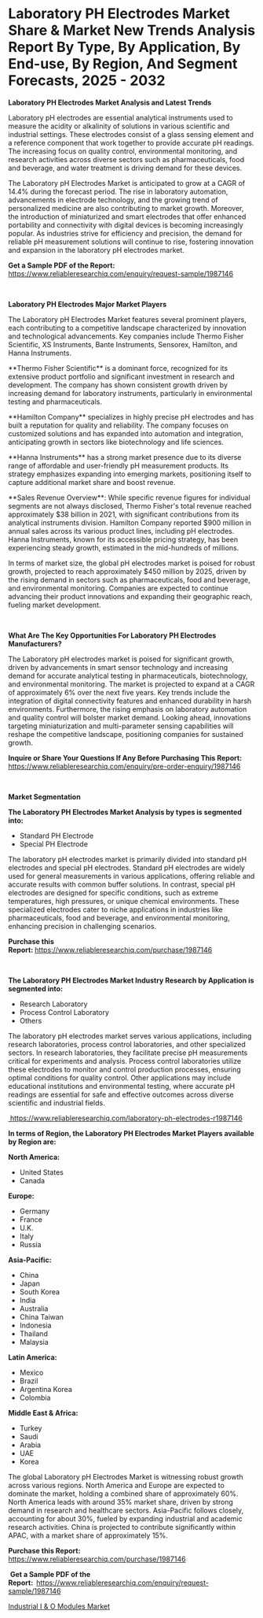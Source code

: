 <p><h1>Laboratory PH Electrodes Market Share & Market New Trends Analysis Report By Type, By Application, By End-use, By Region, And Segment Forecasts, 2025 - 2032</h1></p><p><strong>Laboratory PH Electrodes Market Analysis and Latest Trends</strong></p>
<p><p>Laboratory pH electrodes are essential analytical instruments used to measure the acidity or alkalinity of solutions in various scientific and industrial settings. These electrodes consist of a glass sensing element and a reference component that work together to provide accurate pH readings. The increasing focus on quality control, environmental monitoring, and research activities across diverse sectors such as pharmaceuticals, food and beverage, and water treatment is driving demand for these devices.</p><p>The Laboratory pH Electrodes Market is anticipated to grow at a CAGR of 14.4% during the forecast period. The rise in laboratory automation, advancements in electrode technology, and the growing trend of personalized medicine are also contributing to market growth. Moreover, the introduction of miniaturized and smart electrodes that offer enhanced portability and connectivity with digital devices is becoming increasingly popular. As industries strive for efficiency and precision, the demand for reliable pH measurement solutions will continue to rise, fostering innovation and expansion in the laboratory pH electrodes market.</p></p>
<p><strong>Get a Sample PDF of the Report:&nbsp;</strong> <a href="https://www.reliableresearchiq.com/enquiry/request-sample/1987146?utm_campaign=3132&utm_medium=2&utm_source=Github&utm_content=ia&utm_term=07042025&utm_id=laboratory-ph-electrodes">https://www.reliableresearchiq.com/enquiry/request-sample/1987146</a></p>
<p>&nbsp;</p>
<p><strong>Laboratory PH Electrodes Major Market Players</strong></p>
<p><p>The Laboratory pH Electrodes Market features several prominent players, each contributing to a competitive landscape characterized by innovation and technological advancements. Key companies include Thermo Fisher Scientific, XS Instruments, Bante Instruments, Sensorex, Hamilton, and Hanna Instruments.</p><p>**Thermo Fisher Scientific** is a dominant force, recognized for its extensive product portfolio and significant investment in research and development. The company has shown consistent growth driven by increasing demand for laboratory instruments, particularly in environmental testing and pharmaceuticals.</p><p>**Hamilton Company** specializes in highly precise pH electrodes and has built a reputation for quality and reliability. The company focuses on customized solutions and has expanded into automation and integration, anticipating growth in sectors like biotechnology and life sciences.</p><p>**Hanna Instruments** has a strong market presence due to its diverse range of affordable and user-friendly pH measurement products. Its strategy emphasizes expanding into emerging markets, positioning itself to capture additional market share and boost revenue.</p><p>**Sales Revenue Overview**: While specific revenue figures for individual segments are not always disclosed, Thermo Fisher's total revenue reached approximately $38 billion in 2021, with significant contributions from its analytical instruments division. Hamilton Company reported $900 million in annual sales across its various product lines, including pH electrodes. Hanna Instruments, known for its accessible pricing strategy, has been experiencing steady growth, estimated in the mid-hundreds of millions.</p><p>In terms of market size, the global pH electrodes market is poised for robust growth, projected to reach approximately $450 million by 2025, driven by the rising demand in sectors such as pharmaceuticals, food and beverage, and environmental monitoring. Companies are expected to continue advancing their product innovations and expanding their geographic reach, fueling market development.</p></p>
<p>&nbsp;</p>
<p><strong>What Are The Key Opportunities For Laboratory PH Electrodes Manufacturers?</strong></p>
<p><p>The Laboratory pH electrodes market is poised for significant growth, driven by advancements in smart sensor technology and increasing demand for accurate analytical testing in pharmaceuticals, biotechnology, and environmental monitoring. The market is projected to expand at a CAGR of approximately 6% over the next five years. Key trends include the integration of digital connectivity features and enhanced durability in harsh environments. Furthermore, the rising emphasis on laboratory automation and quality control will bolster market demand. Looking ahead, innovations targeting miniaturization and multi-parameter sensing capabilities will reshape the competitive landscape, positioning companies for sustained growth.</p></p>
<p><strong>Inquire or Share Your Questions If Any Before Purchasing This Report:</strong> <a href="https://www.reliableresearchiq.com/enquiry/pre-order-enquiry/1987146?utm_campaign=3132&utm_medium=2&utm_source=Github&utm_content=ia&utm_term=07042025&utm_id=laboratory-ph-electrodes">https://www.reliableresearchiq.com/enquiry/pre-order-enquiry/1987146</a></p>
<p>&nbsp;</p>
<p><strong>Market Segmentation</strong></p>
<p><strong>The Laboratory PH Electrodes Market Analysis by types is segmented into:</strong></p>
<p><ul><li>Standard PH Electrode</li><li>Special PH Electrode</li></ul></p>
<p><p>The laboratory pH electrodes market is primarily divided into standard pH electrodes and special pH electrodes. Standard pH electrodes are widely used for general measurements in various applications, offering reliable and accurate results with common buffer solutions. In contrast, special pH electrodes are designed for specific conditions, such as extreme temperatures, high pressures, or unique chemical environments. These specialized electrodes cater to niche applications in industries like pharmaceuticals, food and beverage, and environmental monitoring, enhancing precision in challenging scenarios.</p></p>
<p><strong>Purchase this Report:&nbsp;</strong><a href="https://www.reliableresearchiq.com/purchase/1987146?utm_campaign=3132&utm_medium=2&utm_source=Github&utm_content=ia&utm_term=07042025&utm_id=laboratory-ph-electrodes">https://www.reliableresearchiq.com/purchase/1987146</a></p>
<p>&nbsp;</p>
<p><strong>The Laboratory PH Electrodes Market Industry Research by Application is segmented into:</strong></p>
<p><ul><li>Research Laboratory</li><li>Process Control Laboratory</li><li>Others</li></ul></p>
<p><p>The laboratory pH electrodes market serves various applications, including research laboratories, process control laboratories, and other specialized sectors. In research laboratories, they facilitate precise pH measurements critical for experiments and analysis. Process control laboratories utilize these electrodes to monitor and control production processes, ensuring optimal conditions for quality control. Other applications may include educational institutions and environmental testing, where accurate pH readings are essential for safe and effective outcomes across diverse scientific and industrial fields.</p></p>
<p><a href="https://www.reliableresearchiq.com/laboratory-ph-electrodes-r1987146?utm_campaign=3132&utm_medium=2&utm_source=Github&utm_content=ia&utm_term=07042025&utm_id=laboratory-ph-electrodes">&nbsp;https://www.reliableresearchiq.com/laboratory-ph-electrodes-r1987146</a></p>
<p><strong>In terms of Region, the Laboratory PH Electrodes Market Players available by Region are:</strong></p>
<p>
    <p> <strong> North America: </strong>
        <ul>
            <li>United States</li>
            <li>Canada</li>
        </ul>
        </p> 
    <p> <strong> Europe: </strong>
        <ul>
            <li>Germany</li>
            <li>France</li>
            <li>U.K.</li>
            <li>Italy</li>
            <li>Russia</li>
        </ul>
        </p> 
    <p> <strong> Asia-Pacific: </strong>
        <ul>
            <li>China</li>
            <li>Japan</li>
            <li>South Korea</li>
            <li>India</li>
            <li>Australia</li>
            <li>China Taiwan</li>
            <li>Indonesia</li>
            <li>Thailand</li>
            <li>Malaysia</li>
        </ul>
        </p> 
    <p> <strong> Latin America: </strong>
        <ul>
            <li>Mexico</li>
            <li>Brazil</li>
            <li>Argentina Korea</li>
            <li>Colombia</li>
        </ul>
        </p> 
    <p> <strong> Middle East & Africa: </strong>
        <ul>
            <li>Turkey</li>
            <li>Saudi</li>
            <li>Arabia</li>
            <li>UAE</li>
            <li>Korea</li>
        </ul>
    </p>
    </p>
<p><p>The global Laboratory pH Electrodes Market is witnessing robust growth across various regions. North America and Europe are expected to dominate the market, holding a combined share of approximately 60%. North America leads with around 35% market share, driven by strong demand in research and healthcare sectors. Asia-Pacific follows closely, accounting for about 30%, fueled by expanding industrial and academic research activities. China is projected to contribute significantly within APAC, with a market share of approximately 15%.</p></p>
<p><strong>Purchase this Report: </strong><a href="https://www.reliableresearchiq.com/purchase/1987146?utm_campaign=3132&utm_medium=2&utm_source=Github&utm_content=ia&utm_term=07042025&utm_id=laboratory-ph-electrodes">https://www.reliableresearchiq.com/purchase/1987146</a></p>
<p>&nbsp;<strong>Get a Sample PDF of the Report:&nbsp;&nbsp;</strong><a href="https://www.reliableresearchiq.com/enquiry/request-sample/1987146?utm_campaign=3132&utm_medium=2&utm_source=Github&utm_content=ia&utm_term=07042025&utm_id=laboratory-ph-electrodes">https://www.reliableresearchiq.com/enquiry/request-sample/1987146</a></p>
<p><strong></strong></p>
<p><p><a href="https://github.com/jhamygunler/Market-Research-Report-List-1/blob/main/industrial-i-o-modules-market.md?utm_campaign=3132&utm_medium=2&utm_source=Github&utm_content=ia&utm_term=07042025&utm_id=laboratory-ph-electrodes">Industrial I & O Modules Market</a></p></p>